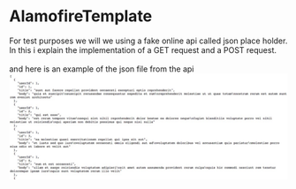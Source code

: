 # AlamofireTemplate
For test purposes we will we using a fake online api called json place holder. <br />
In this i explain the implementation of a GET request and a POST request.<br />
<br />
and here is an example of the json file from the api<br />
![](AlamofireTemplate/pict/1.jpg)<br />
